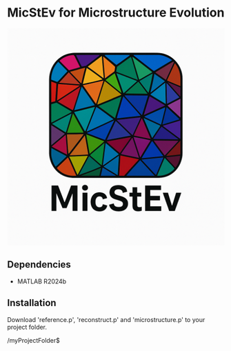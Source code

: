 # MicStEv for Microstructure Evolution
![logo](https://raw.githubusercontent.com/fatihxuzun/MicStEv/main/MicStEv_logo.png)

## Dependencies
* MATLAB R2024b

## Installation
Download 'reference.p', 'reconstruct.p' and 'microstructure.p' to your project folder.

/myProjectFolder$
